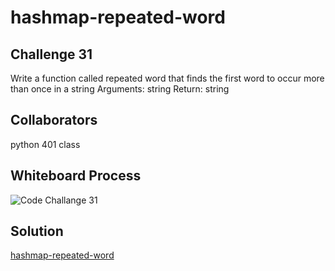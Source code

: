 # hashmap-repeated-word

## Challenge 31

Write a function called repeated word that finds the first word to occur more than once in a string
Arguments: string
Return: string

## Collaborators

python 401 class

## Whiteboard Process

![Code Challange 31](./Screenshots/cc31.png)


## Solution

[hashmap-repeated-word](python/code_challenges/hashtable_repeated_word.py)

